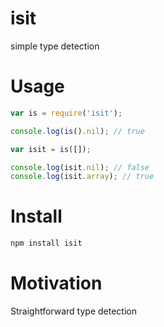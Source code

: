 # isit

simple type detection

# Usage

```js
var is = require('isit');

console.log(is().nil); // true

var isit = is([]);

console.log(isit.nil); // false
console.log(isit.array); // true
```

# Install

```sh
npm install isit
```

# Motivation

Straightforward type detection
